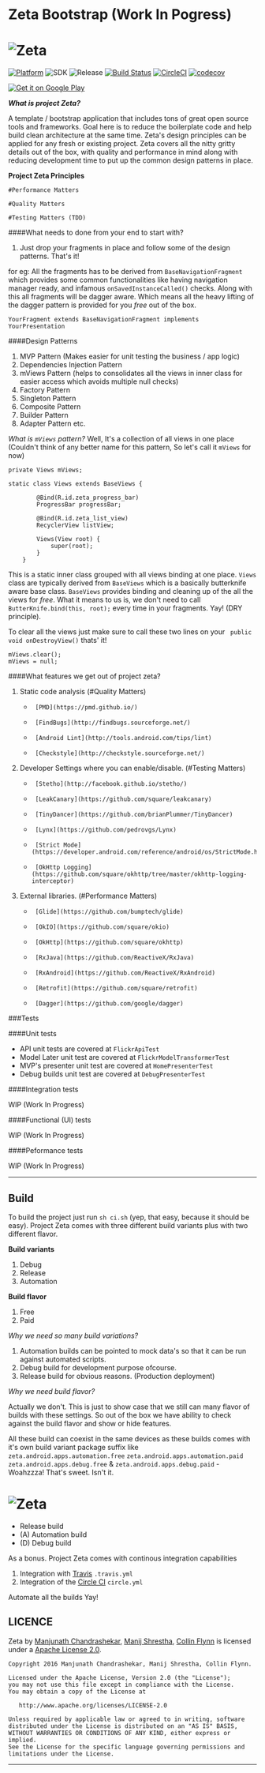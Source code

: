 # Zeta Bootstrap (Work In Pogress)

# ![Zeta](https://cloud.githubusercontent.com/assets/1502341/17840452/5f574d84-67cd-11e6-83a5-9abb590f399f.png?raw=true "Zeta Banner")

[![Platform](https://img.shields.io/badge/platform-android-green.svg)](http://developer.android.com/index.html)
![SDK](https://img.shields.io/badge/SDK-16%2B-green.svg)
![Release](https://img.shields.io/badge/release-v1.0-green.svg)
[![Build Status](https://travis-ci.org/zetaapps/zeta.svg?branch=master)](https://travis-ci.org/zetaapps/zeta)
[![CircleCI](https://circleci.com/gh/zetaapps/zeta.svg?style=svg)](https://circleci.com/gh/zetaapps/zeta)
[![codecov](https://codecov.io/gh/zetaapps/zeta/branch/master/graph/badge.svg)](https://codecov.io/gh/zetaapps/zeta)

<a href="https://play.google.com/store/apps/details?id=zeta.android.apps.free">
<img align="middle" alt="Get it on Google Play" src="https://cloud.githubusercontent.com/assets/1502341/17841713/0670bc32-67e1-11e6-907e-2f850d755b8f.png" />
</a>

***What is project Zeta?***

A template / bootstrap application that includes tons of great open source tools and frameworks. Goal here is to reduce the boilerplate code and help build clean architecture at the same time. Zeta's design principles can be applied for any fresh or existing project. Zeta covers all the nitty gritty details out of the box, with quality and performance in mind along with reducing development time to put up the common design patterns in place.

**Project Zeta Principles**

`#Performance Matters` 

`#Quality Matters` 

`#Testing Matters (TDD)` 

####What needs to done from your end to start with? 

1. Just drop your fragments in place and follow some of the design patterns. That's it!

for eg: All the fragments has to be derived from `BaseNavigationFragment` which provides some common functionalities like having navigation manager ready, and infamous `onSavedInstanceCalled()` checks. Along with this all fragments will be dagger aware. Which means all the heavy lifting of the dagger pattern is provided for you *free* out of the box.

`YourFragment extends BaseNavigationFragment implements YourPresentation`

####Design Patterns

1. MVP Pattern (Makes easier for unit testing the business / app logic)
2. Dependencies Injection Pattern
3. mViews Pattern (helps to consolidates all the views in inner class for easier access which avoids multiple null checks)
4. Factory Pattern
5. Singleton Pattern
6. Composite Pattern
7. Builder Pattern
8. Adapter Pattern etc.

*What is `mViews` pattern?* Well, It's a collection of all views in one place (Couldn't think of any better name for this pattern, So let's call it `mViews` for now)

```
private Views mViews;

static class Views extends BaseViews {

        @Bind(R.id.zeta_progress_bar)
        ProgressBar progressBar;

        @Bind(R.id.zeta_list_view)
        RecyclerView listView;

        Views(View root) {
            super(root);
        }
    }
```

This is a static inner class grouped with all views binding at one place. `Views` class are typically derived from `BaseViews` which is a basically butterknife aware base class. `BaseViews` provides binding and cleaning up of the all the views for *free*. What it means to us is, we don't need to call `ButterKnife.bind(this, root);` every time in your fragments. Yay! (DRY principle).

To clear all the views just make sure to call these two lines on your ` public void onDestroyView()` thats' it!

```
mViews.clear();
mViews = null;
``` 

####What features we get out of project zeta?

1. Static code analysis (#Quality Matters)
    *      [PMD](https://pmd.github.io/)
    *      [FindBugs](http://findbugs.sourceforge.net/)
    *      [Android Lint](http://tools.android.com/tips/lint)
    *      [Checkstyle](http://checkstyle.sourceforge.net/)
    
2. Developer Settings where you can enable/disable. (#Testing Matters)
    *      [Stetho](http://facebook.github.io/stetho/)
    *      [LeakCanary](https://github.com/square/leakcanary)
    *      [TinyDancer](https://github.com/brianPlummer/TinyDancer) 
    *      [Lynx](https://github.com/pedrovgs/Lynx)
    *      [Strict Mode](https://developer.android.com/reference/android/os/StrictMode.html)
    *      [OkHttp Logging](https://github.com/square/okhttp/tree/master/okhttp-logging-interceptor)

3. External libraries. (#Performance Matters)
    *      [Glide](https://github.com/bumptech/glide)
    *      [OkIO](https://github.com/square/okio)
    *      [OkHttp](https://github.com/square/okhttp)
    *      [RxJava](https://github.com/ReactiveX/RxJava)
    *      [RxAndroid](https://github.com/ReactiveX/RxAndroid)
    *      [Retrofit](https://github.com/square/retrofit)
    *      [Dagger](https://github.com/google/dagger)

###Tests

####Unit tests

- API unit tests are covered at `FlickrApiTest`
- Model Later unit test are covered at `FlickrModelTransformerTest`
- MVP's presenter unit test are covered at `HomePresenterTest`
- Debug builds unit test are covered at `DebugPresenterTest` 

####Integration tests

WIP (Work In Progress)

####Functional (UI) tests

WIP (Work In Progress)

####Peformance tests

WIP (Work In Progress)

---

## Build 
To build the project just run `sh ci.sh` (yep, that easy, because it should be easy).
Project Zeta comes with three different build variants plus with two different flavor. 

**Build variants**

1. Debug
2. Release 
3. Automation

**Build flavor**

1. Free
2. Paid 

*Why we need so many build variations?*

1. Automation builds can be pointed to mock data's so that it can be run against automated scripts.
2. Debug build for development purpose ofcourse.
3. Release build for obvious reasons. (Production deployment)

*Why we need build flavor?*

Actually we don't. This is just to show case that we still can many flavor of builds with these settings. So out of the box we have ability to check against the build flavor and show or hide features.

All these build can coexist in the same devices as these builds comes with it's own build variant package suffix like `zeta.android.apps.automation.free` `zeta.android.apps.automation.paid` `zeta.android.apps.debug.free` & `zeta.android.apps.debug.paid` - Woahzzza! That's sweet. Isn't it.

# ![Zeta](https://cloud.githubusercontent.com/assets/1502341/17843715/dab97154-67f6-11e6-9ad4-c39fded761d4.png "Zeta Apps Versions")

- Release build
- (A) Automation build 
- (D) Debug build

As a bonus. Project Zeta comes with continous integration capabilities 

1. Integration with [Travis](https://travis-ci.org/) `.travis.yml`
2. Integration of the [Circle CI](https://circleci.com/) `circle.yml` 

Automate all the builds Yay!

LICENCE
-----

Zeta by [Manjunath Chandrashekar](https://www.linkedin.com/in/manjunath-chandrashekar), [Manij Shrestha](https://www.linkedin.com/in/manijshrestha), [Collin Flynn](https://www.linkedin.com/in/collin-flynn-32221233) is licensed under a [Apache License 2.0](http://www.apache.org/licenses/LICENSE-2.0).

    Copyright 2016 Manjunath Chandrashekar, Manij Shrestha, Collin Flynn.

    Licensed under the Apache License, Version 2.0 (the "License");
    you may not use this file except in compliance with the License.
    You may obtain a copy of the License at

       http://www.apache.org/licenses/LICENSE-2.0

    Unless required by applicable law or agreed to in writing, software
    distributed under the License is distributed on an "AS IS" BASIS,
    WITHOUT WARRANTIES OR CONDITIONS OF ANY KIND, either express or implied.
    See the License for the specific language governing permissions and
    limitations under the License.

-----


